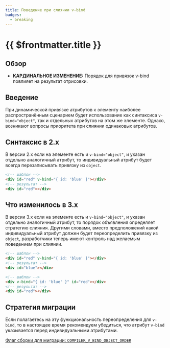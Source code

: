 ```yaml
---
title: Поведение при слиянии v-bind
badges:
  - breaking
---
```


# {{ $frontmatter.title }} <MigrationBadges :badges="$frontmatter.badges" />

## Обзор

- **КАРДИНАЛЬНОЕ ИЗМЕНЕНИЕ:** Порядок для привязок v-bind повлияет на результат отрисовки.

## Введение

При динамической привязке атрибутов к элементу наиболее распространённым сценарием будет использование как синтаксиса `v-bind="object"`, так и отдельных атрибутов на этом же элементе. Однако, возникают вопросы приоритета при слиянии одинаковых атрибутов.

## Синтаксис в 2.x

В версии 2.x если на элементе есть и `v-bind="object"`, и указан отдельно аналогичный атрибут, то индивидуальный атрибут будет всегда перезаписывать привязку из `object`.

```html
<!-- шаблон -->
<div id="red" v-bind="{ id: 'blue' }"></div>
<!-- результат -->
<div id="red"></div>
```

## Что изменилось в 3.x

В версии 3.x если на элементе есть и `v-bind="object"`, и указан отдельно аналогичный атрибут, то порядок объявления определяет стратегию слияния. Другими словами, вместо предположений какой индивидуальный атрибут должен будет переопределить привязку из `object`, разработчики теперь имеют контроль над желаемым поведением при слиянии.

```html
<!-- шаблон -->
<div id="red" v-bind="{ id: 'blue' }"></div>
<!-- результат -->
<div id="blue"></div>

<!-- шаблон -->
<div v-bind="{ id: 'blue' }" id="red"></div>
<!-- результат -->
<div id="red"></div>
```

## Стратегия миграции

Если полагаетесь на эту функциональность переопределения для `v-bind`, то в настоящее время рекомендуем убедиться, что атрибут `v-bind` указывается перед индивидуальными атрибутами.

[Флаг сборки для миграции: `COMPILER_V_BIND_OBJECT_ORDER`](../migration-build.html#compat-configuration)
